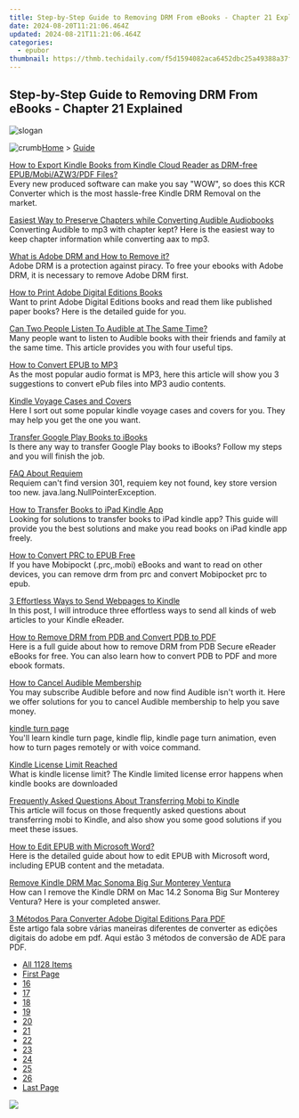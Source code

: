 ```yaml
---
title: Step-by-Step Guide to Removing DRM From eBooks - Chapter 21 Explained
date: 2024-08-20T11:21:06.464Z
updated: 2024-08-21T11:21:06.464Z
categories:
  - epubor
thumbnail: https://thmb.techidaily.com/f5d1594082aca6452dbc25a49388a37fc7e84721f123ecd76572cb92530c4365.jpg
---
```


## Step-by-Step Guide to Removing DRM From eBooks - Chapter 21 Explained

![slogan](http://www.epubor.com/images/guide-banner-word.png)

![crumb](http://www.epubor.com/images/ol_home.png)[Home](https://tools.techidaily.com/epubor/products/) \> [Guide](https://tools.techidaily.com/epubor/products/)

[How to Export Kindle Books from Kindle Cloud Reader as DRM-free EPUB/Mobi/AZW3/PDF Files?](https://tools.techidaily.com/epubor/products/)  
 Every new produced software can make you say "WOW", so does this KCR Converter which is the most hassle-free Kindle DRM Removal on the market.

[Easiest Way to Preserve Chapters while Converting Audible Audiobooks](https://tools.techidaily.com/epubor/products/)  
 Converting Audible to mp3 with chapter kept? Here is the easiest way to keep chapter information while converting aax to mp3.

[What is Adobe DRM and How to Remove it?](https://tools.techidaily.com/epubor/products/)  
 Adobe DRM is a protection against piracy. To free your ebooks with Adobe DRM, it is necessary to remove Adobe DRM first. 

[How to Print Adobe Digital Editions Books](https://tools.techidaily.com/epubor/products/)  
 Want to print Adobe Digital Editions books and read them like published paper books? Here is the detailed guide for you.

[Can Two People Listen To Audible at The Same Time?](https://tools.techidaily.com/epubor/products/)  
 Many people want to listen to Audible books with their friends and family at the same time. This article provides you with four useful tips.

[How to Convert EPUB to MP3](https://tools.techidaily.com/epubor/products/)  
 As the most popular audio format is MP3, here this article will show you 3 suggestions to convert ePub files into MP3 audio contents.

[Kindle Voyage Cases and Covers](https://tools.techidaily.com/epubor/products/)  
 Here I sort out some popular kindle voyage cases and covers for you. They may help you get the one you want.

[Transfer Google Play Books to iBooks](https://tools.techidaily.com/epubor/transfer/)  
 Is there any way to transfer Google Play books to iBooks? Follow my steps and you will finish the job.

[FAQ About Requiem](https://tools.techidaily.com/epubor/products/)  
 Requiem can't find version 301, requiem key not found, key store version too new. java.lang.NullPointerException.

[How to Transfer Books to iPad Kindle App](https://tools.techidaily.com/epubor/products/)  
 Looking for solutions to transfer books to iPad kindle app? This guide will provide you the best solutions and make you read books on iPad kindle app freely.

[How to Convert PRC to EPUB Free](https://tools.techidaily.com/epubor/products/)  
 If you have Mobipockt (.prc,.mobi) eBooks and want to read on other devices, you can remove drm from prc and convert Mobipocket prc to epub. 

[3 Effortless Ways to Send Webpages to Kindle](https://tools.techidaily.com/epubor/products/)  
 In this post, I will introduce three effortless ways to send all kinds of web articles to your Kindle eReader. 

[How to Remove DRM from PDB and Convert PDB to PDF](https://tools.techidaily.com/epubor/products/)  
 Here is a full guide about how to remove DRM from PDB Secure eReader eBooks for free. You can also learn how to convert PDB to PDF and more ebook formats.

[How to Cancel Audible Membership](https://tools.techidaily.com/epubor/products/)  
 You may subscribe Audible before and now find Audible isn't worth it. Here we offer solutions for you to cancel Audible membership to help you save money.

[kindle turn page](https://tools.techidaily.com/epubor/products/)  
 You'll learn kindle turn page, kindle flip, kindle page turn animation, even how to turn pages remotely or with voice command.

[Kindle License Limit Reached](https://tools.techidaily.com/epubor/products/)  
 What is kindle license limit? The Kindle limited license error happens when kindle books are downloaded 

[Frequently Asked Questions About Transferring Mobi to Kindle](https://tools.techidaily.com/epubor/transfer/)  
 This article will focus on those frequently asked questions about transferring mobi to Kindle, and also show you some good solutions if you meet these issues.

[How to Edit EPUB with Microsoft Word?](https://tools.techidaily.com/epubor/products/)  
 Here is the detailed guide about how to edit EPUB with Microsoft word, including EPUB content and the metadata.

[Remove Kindle DRM Mac Sonoma Big Sur Monterey Ventura](https://tools.techidaily.com/epubor/products/)  
 How can I remove the Kindle DRM on Mac 14.2 Sonoma Big Sur Monterey Ventura? Here is your completed answer.

[3 Métodos Para Converter Adobe Digital Editions Para PDF](https://tools.techidaily.com/epubor/products/)  
 Este artigo fala sobre várias maneiras diferentes de converter as edições digitais do adobe em pdf. Aqui estão 3 métodos de conversão de ADE para PDF.

* [All 1128 Items](https://tools.techidaily.com/epubor/products/)
* [First Page](https://tools.techidaily.com/epubor/products/)
* [16](https://tools.techidaily.com/epubor/products/)
* [17](https://tools.techidaily.com/epubor/products/)
* [18](https://tools.techidaily.com/epubor/products/)
* [19](https://tools.techidaily.com/epubor/products/)
* [20](https://tools.techidaily.com/epubor/products/)
* [21](https://tools.techidaily.com/epubor/products/)
* [22](https://tools.techidaily.com/epubor/products/)
* [23](https://tools.techidaily.com/epubor/products/)
* [24](https://tools.techidaily.com/epubor/products/)
* [25](https://tools.techidaily.com/epubor/products/)
* [26](https://tools.techidaily.com/epubor/products/)
* [Last Page](https://tools.techidaily.com/epubor/products/)

<ins class="adsbygoogle"
     style="display:block"
     data-ad-format="autorelaxed"
     data-ad-client="ca-pub-7571918770474297"
     data-ad-slot="1223367746"></ins>



<ins class="adsbygoogle"
     style="display:block"
     data-ad-client="ca-pub-7571918770474297"
     data-ad-slot="8358498916"
     data-ad-format="auto"
     data-full-width-responsive="true"></ins>



<!-- affiliate ads begin -->
<a href="https://store.absolute.com/order/checkout.php?PRODS=4601998&QTY=1&AFFILIATE=108875&CART=1"><img src="https://secure.avangate.com/images/merchant/ef70e26a0b5da778eda3f48014d087cd/728x90_larger-shield.jpg" border="0"></a>
<!-- affiliate ads end -->